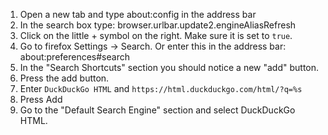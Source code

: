 1. Open a new tab and type about:config in the address bar
2. In the search box type: browser.urlbar.update2.engineAliasRefresh
3. Click on the little + symbol on the right. Make sure it is set to `true`.
4. Go to firefox Settings → Search. Or enter this in the address bar: about:preferences#search
5. In the "Search Shortcuts" section you should notice a new "add" button.
6. Press the add button.
7. Enter `DuckDuckGo HTML` and `https://html.duckduckgo.com/html/?q=%s`
8. Press Add
9. Go to the "Default Search Engine" section and select DuckDuckGo HTML.
